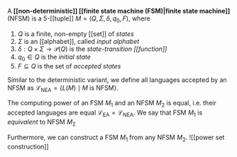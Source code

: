 
A **[[non-deterministic]] [[finite state machine (FSM)|finite state machine]]** (NFSM) is a 5-[[tuple]] $M = (Q, \Sigma, \delta, q_{0}, F)$, where

1. $Q$ is a finite, non-empty [[set]] of *states*
2. $\Sigma$ is an [[alphabet]], called *input alphabet*
3. $\delta:Q \times\Sigma \to \mathcal{P}(Q)$ is the *state-transition [[function]]*
4. $q_{0}\in Q$ is the *initial state*
5. $F\subseteq Q$ is the set of *accepted states*

Similar to the deterministic variant, we define all languages accepted by an NFSM as $\mathcal{L}_{\mathrm{NEA}} = \{ L(M) \mid M \text{ is NFSM} \}$.

The computing power of an FSM $M_{1}$ and an NFSM $M_{2}$ is equal, i.e. their accepted languages are equal $\mathcal{L}_{\mathrm{EA}} = \mathcal{L}_{\mathrm{NEA}}$. We say that FSM $M_{1}$ is *equivalent* to NFSM $M_{2}$

Furthermore, we can construct a FSM $M_{1}$ from any NFSM $M_{2}$.
![[power set construction]]
